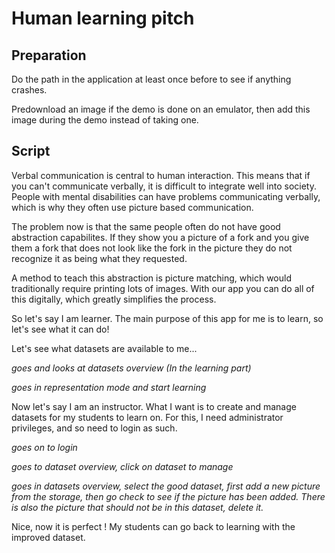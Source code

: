 # Human learning pitch

## Preparation

Do the path in the application at least once before to see if anything crashes.

Predownload an image if the demo is done on an emulator, then add this image during the demo instead of taking one.

## Script

Verbal communication is central to human interaction. This means that if you can't communicate verbally, it is difficult to integrate well into society. People with mental disabilities can have problems communicating verbally, which is why they often use picture based communication.

The problem now is that the same people often do not have good abstraction capabilites. If they show you a picture of a fork and you give them a fork that does not look like the fork in the picture they do not recognize it as being what they requested.

A method to teach this abstraction is picture matching, which would traditionally require printing lots of images. With our app you can do all of this digitally, which greatly simplifies the process.


So let's say I am learner. The main purpose of this app for me is to learn, so let's see what it can do!

Let's see what datasets are available to me...

_goes and looks at datasets overview (In the learning part)_ 

_goes in representation mode and start learning_


Now let's say I am an instructor. What I want is to create and manage datasets for my students to learn on. For this, I need administrator privileges, and so need to login as such.

_goes on to login_

_goes to dataset overview, click on dataset to manage_

 _goes in datasets overview, select the good dataset, first add a new picture from the storage, then go check to see if the picture has been added. There is also the picture that should not be in this dataset, delete it._

 Nice, now it is perfect ! My students can go back to learning with the improved dataset.
